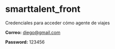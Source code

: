 # smarttalent_front

Credenciales para acceder cómo agente de viajes

**Correo:** diego@gmail.com

**Password:** 123456
